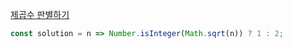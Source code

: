 [제곱수 판별하기](https://school.programmers.co.kr/learn/courses/30/lessons/120909)

```js
const solution = n => Number.isInteger(Math.sqrt(n)) ? 1 : 2;
```